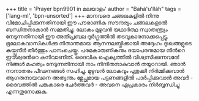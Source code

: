 +++
title = 'Prayer bpn9901 in മലയാളം'
author = "Bahá'u'lláh"
tags = ['lang-ml', 'bpn-unsorted']
+++
മാനവരെ ചങ്ങലകളില്‍ നിന്നു വിമോചിപ്പിക്കുന്നതിനായി ഈ പൗരാണിക സൗന്ദര്യം ചങ്ങലകളാല്‍ ബന്ധിതനാകാന്‍ സമ്മതിച്ചു. ലോകം മുഴുവന്‍ യഥാര്‍ത്ഥ സ്വാതന്ത്ര്യം നേടുന്നതിനായി ഈ അതിപ്രബല ദുര്‍ഗ്ഗത്തില്‍ തടവുകാരനാക്കപ്പെട്ടു. ഭൂലോകവാസികള്‍ക്കു നിതാന്തമായ ആനന്ദലബ്ധിക്കായി അദ്ദേഹം ദുഃഖങ്ങളുടെ കയ്പ്പുനീര്‍ തീര്‍ത്തും പാനംചെയ്തു. പരമകാരുണികനും ദയാപരനുമായ നിന്‍റെ ഈശ്വരന്‍റെ കനിവാണിത്. ദൈവിക ഐക്യത്തില്‍ വിശ്വസിക്കുന്നവരേ! നിങ്ങള്‍ മഹത്വം നേടുന്നതിനായി നാം നിന്ദിതനാകുവാന്‍ തയ്യാറായി. ഞാന്‍ നാനാതരം പീഢനങ്ങള്‍ സഹിച്ചു. മുഴുവന്‍ ലോകവും പുതുക്കി നിര്‍മ്മിക്കുവാന്‍ ആഗതനായവനെ അത്യന്തം മ്ലേച്ഛമായ പട്ടണങ്ങളില്‍ പാര്‍പ്പിക്കുവാന്‍ അവര്‍ - ദൈവത്തില്‍ പങ്കുകാരെ ചേര്‍ത്തവര്‍ - അവനെ എപ്രകാരം നിര്‍ബ്ബന്ധിച്ചു എന്നതുനോക്കുക.
